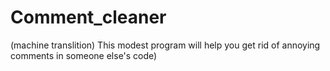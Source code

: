# Comment_cleaner
(machine translition)
This modest program will help you get rid of annoying comments in someone else's code)
